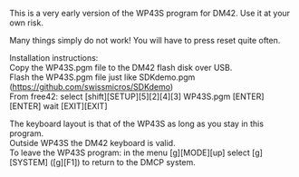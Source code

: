 This is a very early version of the WP43S program for DM42. Use it at your own risk.  

Many things simply do not work! You will have to press reset quite often.  

Installation instructions:  
Copy the WP43S.pgm file to the DM42 flash disk over USB.  
Flash the WP43S.pgm file just like SDKdemo.pgm (https://github.com/swissmicros/SDKdemo)  
From free42: select [shift][SETUP][5][2][4][3] WP43S.pgm [ENTER][ENTER] wait [EXIT][EXIT]  

The keyboard layout is that of the WP43S as long as you stay in this program.  
Outside WP43S the DM42 keyboard is valid.  
To leave the WP43S program: in the menu [g][MODE][up] select [g][SYSTEM] ([g][F1]) to return to the DMCP system.

